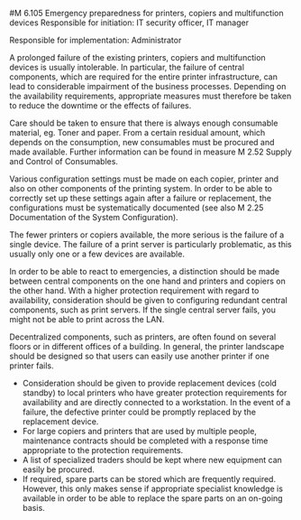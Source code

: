 #M 6.105 Emergency preparedness for printers, copiers and multifunction devices
Responsible for initiation: IT security officer, IT manager

Responsible for implementation: Administrator

A prolonged failure of the existing printers, copiers and multifunction devices is usually intolerable. In particular, the failure of central components, which are required for the entire printer infrastructure, can lead to considerable impairment of the business processes. Depending on the availability requirements, appropriate measures must therefore be taken to reduce the downtime or the effects of failures.

Care should be taken to ensure that there is always enough consumable material, eg. Toner and paper. From a certain residual amount, which depends on the consumption, new consumables must be procured and made available. Further information can be found in measure M 2.52 Supply and Control of Consumables.

Various configuration settings must be made on each copier, printer and also on other components of the printing system. In order to be able to correctly set up these settings again after a failure or replacement, the configurations must be systematically documented (see also M 2.25 Documentation of the System Configuration).

The fewer printers or copiers available, the more serious is the failure of a single device. The failure of a print server is particularly problematic, as this usually only one or a few devices are available.

In order to be able to react to emergencies, a distinction should be made between central components on the one hand and printers and copiers on the other hand. With a higher protection requirement with regard to availability, consideration should be given to configuring redundant central components, such as print servers. If the single central server fails, you might not be able to print across the LAN.

Decentralized components, such as printers, are often found on several floors or in different offices of a building. In general, the printer landscape should be designed so that users can easily use another printer if one printer fails.

* Consideration should be given to provide replacement devices (cold standby) to local printers who have greater protection requirements for availability and are directly connected to a workstation. In the event of a failure, the defective printer could be promptly replaced by the replacement device.
* For large copiers and printers that are used by multiple people, maintenance contracts should be completed with a response time appropriate to the protection requirements.
* A list of specialized traders should be kept where new equipment can easily be procured.
* If required, spare parts can be stored which are frequently required. However, this only makes sense if appropriate specialist knowledge is available in order to be able to replace the spare parts on an on-going basis.




